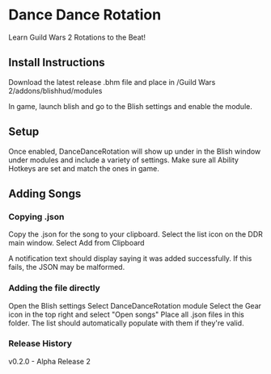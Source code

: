 # Dance Dance Rotation

Learn Guild Wars 2 Rotations to the Beat!

## Install Instructions

Download the latest release .bhm file and place in <Documents>/Guild Wars 2/addons/blishhud/modules

In game, launch blish and go to the Blish settings and enable the module.

## Setup

Once enabled, DanceDanceRotation will show up under in the Blish window under modules and include a variety of settings. Make sure all Ability Hotkeys are set and match the ones in game.

## Adding Songs

### Copying .json

Copy the .json for the song to your clipboard.
Select the list icon on the DDR main window.
Select Add from Clipboard

A notification text should display saying it was added successfully. If this fails, the JSON may be malformed.

### Adding the file directly

Open the Blish settings
Select DanceDanceRotation module
Select the Gear icon in the top right and select "Open songs"
Place all .json files in this folder.
The list should automatically populate with them if they're valid.

### Release History

v0.2.0 - Alpha Release 2
